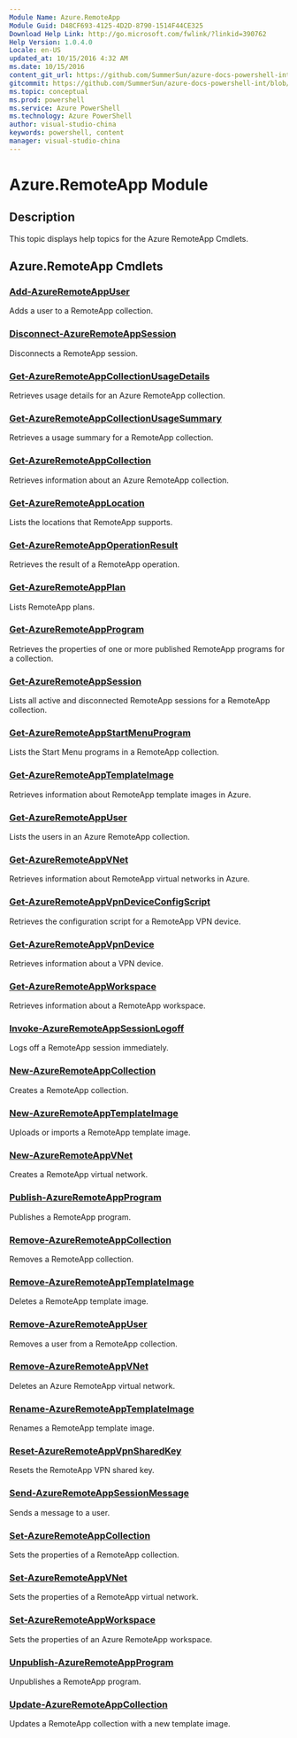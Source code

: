 ```yaml
---
Module Name: Azure.RemoteApp
Module Guid: D48CF693-4125-4D2D-8790-1514F44CE325
Download Help Link: http://go.microsoft.com/fwlink/?linkid=390762
Help Version: 1.0.4.0
Locale: en-US
updated_at: 10/15/2016 4:32 AM
ms.date: 10/15/2016
content_git_url: https://github.com/SummerSun/azure-docs-powershell-int/blob/master/azureps-cmdlets-docs/ServiceManagement/Azure.RemoteApp/v0.9.8/CmdletMDs/Azure.RemoteApp.md
gitcommit: https://github.com/SummerSun/azure-docs-powershell-int/blob/1bfd8e268acfc1799ad3f17c5a982578f54443cf/azureps-cmdlets-docs/ServiceManagement/Azure.RemoteApp/v0.9.8/CmdletMDs/Azure.RemoteApp.md
ms.topic: conceptual
ms.prod: powershell
ms.service: Azure PowerShell
ms.technology: Azure PowerShell
author: visual-studio-china
keywords: powershell, content
manager: visual-studio-china
---
```


# Azure.RemoteApp Module
## Description
This topic displays help topics for the Azure RemoteApp Cmdlets. 

## Azure.RemoteApp Cmdlets
### [Add-AzureRemoteAppUser](Add-AzureRemoteAppUser.md)
Adds a user to a RemoteApp collection.


### [Disconnect-AzureRemoteAppSession](Disconnect-AzureRemoteAppSession.md)
Disconnects a RemoteApp session.


### [Get-AzureRemoteAppCollectionUsageDetails](Get-AzureRemoteAppCollectionUsageDetails.md)
Retrieves usage details for an Azure RemoteApp collection.


### [Get-AzureRemoteAppCollectionUsageSummary](Get-AzureRemoteAppCollectionUsageSummary.md)
Retrieves a usage summary for a RemoteApp collection.


### [Get-AzureRemoteAppCollection](Get-AzureRemoteAppCollection.md)
Retrieves information about an Azure RemoteApp collection.


### [Get-AzureRemoteAppLocation](Get-AzureRemoteAppLocation.md)
Lists the locations that RemoteApp supports.


### [Get-AzureRemoteAppOperationResult](Get-AzureRemoteAppOperationResult.md)
Retrieves the result of a RemoteApp operation.


### [Get-AzureRemoteAppPlan](Get-AzureRemoteAppPlan.md)
Lists RemoteApp plans.


### [Get-AzureRemoteAppProgram](Get-AzureRemoteAppProgram.md)
Retrieves the properties of one or more published RemoteApp programs for a collection.


### [Get-AzureRemoteAppSession](Get-AzureRemoteAppSession.md)
Lists all active and disconnected RemoteApp sessions for a RemoteApp collection.


### [Get-AzureRemoteAppStartMenuProgram](Get-AzureRemoteAppStartMenuProgram.md)
Lists the Start Menu programs in a RemoteApp collection.


### [Get-AzureRemoteAppTemplateImage](Get-AzureRemoteAppTemplateImage.md)
Retrieves information about RemoteApp template images in Azure.


### [Get-AzureRemoteAppUser](Get-AzureRemoteAppUser.md)
Lists the users in an Azure RemoteApp collection.


### [Get-AzureRemoteAppVNet](Get-AzureRemoteAppVNet.md)
Retrieves information about RemoteApp virtual networks in Azure.


### [Get-AzureRemoteAppVpnDeviceConfigScript](Get-AzureRemoteAppVpnDeviceConfigScript.md)
Retrieves the configuration script for a RemoteApp VPN device.


### [Get-AzureRemoteAppVpnDevice](Get-AzureRemoteAppVpnDevice.md)
Retrieves information about a VPN device.


### [Get-AzureRemoteAppWorkspace](Get-AzureRemoteAppWorkspace.md)
Retrieves information about a RemoteApp workspace.


### [Invoke-AzureRemoteAppSessionLogoff](Invoke-AzureRemoteAppSessionLogoff.md)
Logs off a RemoteApp session immediately.


### [New-AzureRemoteAppCollection](New-AzureRemoteAppCollection.md)
Creates a RemoteApp collection.


### [New-AzureRemoteAppTemplateImage](New-AzureRemoteAppTemplateImage.md)
Uploads or imports a RemoteApp template image.


### [New-AzureRemoteAppVNet](New-AzureRemoteAppVNet.md)
Creates a RemoteApp virtual network.


### [Publish-AzureRemoteAppProgram](Publish-AzureRemoteAppProgram.md)
Publishes a RemoteApp program.


### [Remove-AzureRemoteAppCollection](Remove-AzureRemoteAppCollection.md)
Removes a RemoteApp collection.


### [Remove-AzureRemoteAppTemplateImage](Remove-AzureRemoteAppTemplateImage.md)
Deletes a RemoteApp template image.


### [Remove-AzureRemoteAppUser](Remove-AzureRemoteAppUser.md)
Removes a user from a RemoteApp collection.


### [Remove-AzureRemoteAppVNet](Remove-AzureRemoteAppVNet.md)
Deletes an Azure RemoteApp virtual network.


### [Rename-AzureRemoteAppTemplateImage](Rename-AzureRemoteAppTemplateImage.md)
Renames a RemoteApp template image.


### [Reset-AzureRemoteAppVpnSharedKey](Reset-AzureRemoteAppVpnSharedKey.md)
Resets the RemoteApp VPN shared key.


### [Send-AzureRemoteAppSessionMessage](Send-AzureRemoteAppSessionMessage.md)
Sends a message to a user.


### [Set-AzureRemoteAppCollection](Set-AzureRemoteAppCollection.md)
Sets the properties of a RemoteApp collection.


### [Set-AzureRemoteAppVNet](Set-AzureRemoteAppVNet.md)
Sets the properties of a RemoteApp virtual network.


### [Set-AzureRemoteAppWorkspace](Set-AzureRemoteAppWorkspace.md)
Sets the properties of an Azure RemoteApp workspace.


### [Unpublish-AzureRemoteAppProgram](Unpublish-AzureRemoteAppProgram.md)
Unpublishes a RemoteApp program.


### [Update-AzureRemoteAppCollection](Update-AzureRemoteAppCollection.md)
Updates a RemoteApp collection with a new template image.



